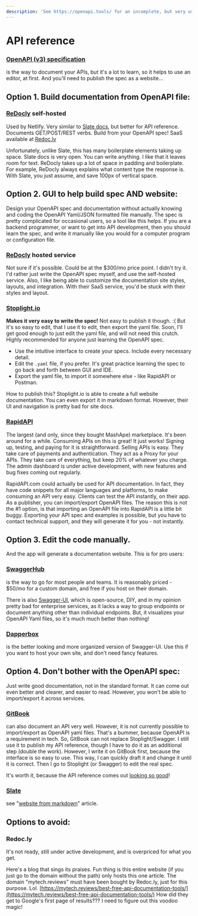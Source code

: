 ```yaml
---
description: 'See https://openapi.tools/ for an incomplete, but very useful list of tools!'
---
```


# API reference

### [OpenAPI \(v3\) specification](https://swagger.io/specification/) 

is the way to document your APIs, but it's a lot to learn, so it helps to use an editor, at first. And you'll need to publish the spec as a website...

## Option 1. Build documentation from OpenAPI file:

### [ReDocly](https://github.com/Redocly/redoc) self-hosted

Used by Netlify. Very similar to [Slate docs](website-from-files.md), but better for API reference. Documents GET/POST/REST verbs. Build from your OpenAPI spec! SaaS available at [Redoc.ly](https://Redoc.ly) 

Unfortunately, unlike Slate, this has many boilerplate elements taking up space. Slate docs is very open. You can write anything. I like that it leaves room for text. ReDocly takes up a lot of space in padding and boilerplate. For example, ReDocly always explains what content type the response is. With Slate, you just assume, and save 100px of vertical space.

## Option 2. GUI to help build spec AND website:

Design your OpenAPI spec and documentation without actually knowing and coding the OpenAPI Yaml/JSON formatted file manually. The spec is pretty complicated for occasional users, so a tool like this helps. If you are a backend programmer, or want to get into API development, then you should learn the spec, and write it manually like you would for a computer program or configuration file.

### [ReDocly](https://ReDoc.ly) hosted service

Not sure if it's possible. Could be at the $300/mo price point. I didn't try it. I'd rather just write the OpenAPI spec myself, and use the self-hosted service. Also, I like being able to customize the documentation site styles, layouts, and integration. With their SaaS service, you'd be stuck with their styles and layout.

### [Stoplight.io](https://stoplight.io) 

**Makes it very easy to write the spec!** Not easy to publish it though. :\( But it's so easy to edit, that I use it to edit, then export the yaml file. Soon, I'll get good enough to just edit the yaml file, and will not need this crutch. Highly recommended for anyone just learning the OpenAPI spec.

* Use the intuitive interface to create your specs. Include every necessary detail.
* Edit the `.yaml` file, if you prefer. It's great practice learning the spec to go back and forth between GUI and IDE.
* Export the yaml file, to import it somewhere else - like RapidAPI or Postman.

How to publish this? Stoplight.io is able to create a full website documentation. You can even export it in markdown format. However, their UI and navigation is pretty bad for site docs.

### [RapidAPI](https://rapidapi.com)

The largest \(and only, since they bought MashApe\) marketplace. It's been around for a while. Consuming APIs on this is great! It just works! Signing up, testing, and paying for it is straightforward. Selling APIs is easy. They take care of payments and authentication. They act as a Proxy for your APIs. They take care of everything, but keep 20% of whatever you charge. The admin dashboard is under active development, with new features and bug fixes coming out regularly.

RapidAPI.com could actually be used for API documentation. In fact, they have code snippets for all major languages and platforms, to make consuming an API very easy. Clients can test the API instantly, on their app. As a publisher, you can import/export OpenAPI files. The reason this is not the \#1 option, is that importing an OpenAPI file into RapidAPI is a little bit buggy. Exporting your API spec and examples is possible, but you have to contact technical support, and they will generate it for you - not instantly.

## Option 3. Edit the code manually.

And the app will generate a documentation website. This is for pro users:

### [SwaggerHub](https://swagger.io/tools/swaggerhub/)

is the way to go for most people and teams. It is reasonably priced - $50/mo for a custom domain, and free if you host on their domain. 

There is also [Swagger-UI](https://swagger.io/tools/swagger-ui/), which is open-source, DIY, and in my opinion pretty bad for enterprise services, as it lacks a way to group endpoints or document anything other than individual endpoints. But, it visualizes your OpenAPI Yaml files, so it's much much better than nothing!

### [Dapperbox](http://dapperdox.io/)

is the better looking and more organized version of Swagger-UI. Use this if you want to host your own site, and don't need fancy features.

## Option 4. Don't bother with the OpenAPI spec:

Just write good documentation, not in the standard format. It can come out even better and clearer, and easier to read. However, you won't be able to import/export it across services.

### [GitBook](https://gitbook.com) 

can also document an API very well. However, it is not currently possible to import/export as OpenAPI yaml files. That's a bummer, because OpenAPI is a requirement in tech. So, GitBook can not replace Stoplight/Swagger. I still use it to publish my API reference, though I have to do it as an additional step \(double the work\). However, I write it on GitBook first, because the interface is so easy to use. This way, I can quickly draft it and change it until it is correct. Then I go to Stoplight \(or Swagger\) to edit the real spec.

It's worth it, because the API reference comes out [looking so good](https://nlp.studio/documentation)!

### [Slate](https://github.com/sdelements/node-slate)

see "[website from markdown](website-from-files.md)" article.

## **Options to** avoid:

### Redoc.ly

It's not ready, still under active development, and is overpriced for what you get.

Here's a blog that sings its praises. Fun thing is this entire website \(if you just go to the domain without the path\) only hosts this one article. The domain "mytech.reviews" must have been bought by Redoc.ly, just for this purpose. Lol. [https://mytech.reviews/best-free-api-documentation-tools/](https://mytech.reviews/best-free-api-documentation-tools/) How did they get to Google's first page of results??? I need to figure out this voodoo magic!

